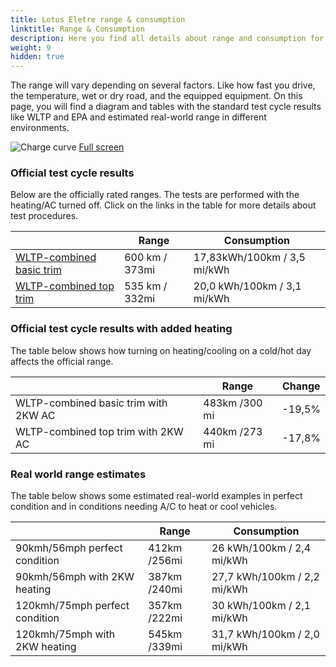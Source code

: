 ```yaml
---
title: Lotus Eletre range & consumption
linktitle: Range & Consumption
description: Here you find all details about range and consumption for Lotus Eletre.
weight: 9
hidden: true
---
```

<!-- markdownlint-disable MD033 -->
<object type="image/svg+xml" data="../modelnavigation.svg"></object>

The range will vary depending on several factors. Like how fast you drive, the temperature, wet or dry road, and the equipped equipment. On this page, you will find a diagram and tables with the standard test cycle results like WLTP and EPA and estimated real-world range in different environments. 

![Charge curve](../range.svg  "Range information")
[Full screen](../range.svg)

### Official test cycle results

Below are the officially rated ranges. The tests are performed with the heating/AC turned off. Click on the links in the table for more details about test procedures. 

| | Range  | Consumption  |
|----|-----|------|
| [WLTP-combined basic trim](../../../../../guides/understandingrange/wltp/) | 600 km / 373mi |17,83kWh/100km / 3,5 mi/kWh | 
| [WLTP-combined top trim](../../../../../guides/understandingrange/wltp/) | 535 km / 332mi | 20,0 kWh/100km / 3,1 mi/kWh | 

### Official test cycle results with added heating

The table below shows how turning on heating/cooling on a cold/hot day affects the official range. 

| | Range  | Change  |
|----|-----|------|
| WLTP-combined basic trim with 2KW AC | 483km /300 mi | -19,5%|
| WLTP-combined top trim with 2KW AC | 440km /273 mi | -17,8%|

### Real world range estimates

The table below shows some estimated real-world examples in perfect condition and in conditions needing A/C to heat or cool vehicles. 

| | Range  | Consumption  |
|----|-----|------|
| 90kmh/56mph perfect condition | 412km /256mi| 26 kWh/100km / 2,4 mi/kWh |
| 90kmh/56mph with 2KW heating | 387km /240mi| 27,7 kWh/100km / 2,2 mi/kWh |
| 120kmh/75mph perfect condition | 357km /222mi| 30 kWh/100km / 2,1 mi/kWh |
| 120kmh/75mph with 2KW heating | 545km /339mi| 31,7 kWh/100km / 2,0 mi/kWh |
